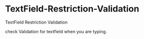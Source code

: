# TextField-Restriction-Validation
TextField Restriction Validation

check Validation for textfield when you are typing.
